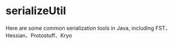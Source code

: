 # serializeUtil
Here are some common serialization tools in Java, including FST、Hessian、Protostuff、Kryo
